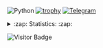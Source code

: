 
![Python](https://img.shields.io/badge/-Python-0d1117?style=for-the-badge&logo=python&logoColor=ffffff)
[![trophy](https://github-profile-trophy.vercel.app/?username=ryo-ma)](https://github.com/ryo-ma/github-profile-trophy)
[![Telegram](https://img.shields.io/badge/-Telegram-0d1117?style=for-the-badge&logo=Telegram&logoColor=ffffff)](https://t.me/zloytard)


<details>
    <summary>:zap: Statistics: :zap:</summary>
        <img height="165" align="left" src="https://github-readme-stats.vercel.app/api?username=Bexram&count_private=true&include_all_commits=true&theme=dark&show_icons=true" />
        <img src="https://github-readme-stats.vercel.app/api/top-langs/?username=Bexram&layout=compact&theme=dark" />
</details>


![Visitor Badge](https://visitor-badge.laobi.icu/badge?page_id=Bexram)
